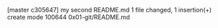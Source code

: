 [master c305647] my second README.md
 1 file changed, 1 insertion(+)
 create mode 100644 0x01-git/README.md
